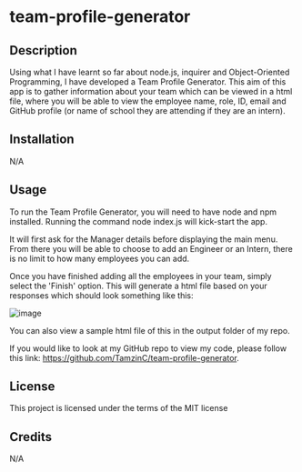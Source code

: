 # team-profile-generator

## Description

Using what I have learnt so far about node.js, inquirer and Object-Oriented Programming, I have developed a Team Profile Generator. This aim of this app is to gather information about your team which can be viewed in a html file, where you will be able to view the employee name, role, ID, email and GitHub profile (or name of school they are attending if they are an intern).


## Installation

N/A



## Usage

To run the Team Profile Generator, you will need to have node and npm installed. Running the command node index.js will kick-start the app. 

It will first ask for the Manager details before displaying the main menu. From there you will be able to choose to add an Engineer or an Intern, there is no limit to how many employees you can add. 

Once you have finished adding all the employees in your team, simply select the 'Finish' option. This will generate a html file based on your responses which should look something like this:


![image](https://user-images.githubusercontent.com/115940593/216722593-5ca30ded-1f82-4474-927e-bf452dd95118.png)


You can also view a sample html file of this in the output folder of my repo.

If you would like to look at my GitHub repo to view my code, please follow this link: https://github.com/TamzinC/team-profile-generator.


## License
This project is licensed under the terms of the MIT license


## Credits

N/A